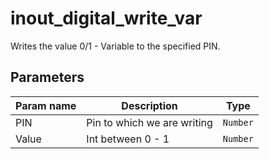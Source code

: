 inout_digital_write_var
=======================

Writes the value 0/1 - Variable to the specified PIN.

Parameters
----------

| Param name | Description | Type     |
 ------------|-------------|----------
| PIN     | Pin to which we are writing | `Number` |
| Value   | Int between 0 - 1 | `Number` |
